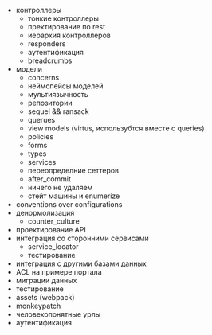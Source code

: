 * контроллеры
  * тонкие контроллеры
  * пректирование по rest
  * иерархия контроллеров
  * responders
  * аутентификация
  * breadcrumbs
* модели
  * concerns
  * неймспейсы моделей
  * мультиязычность
  * репозитории
  * sequel && ransack
  * querues
  * view models (virtus, использубтся вместе с queries)
  * policies
  * forms
  * types
  * services
  * переопределние сеттеров
  * after_commit
  * ничего не удаляем
  * стейт машины и enumerize
* conventions over configurations
* денормолизация
  * counter_culture
* проектирование API
* интеграция со сторонними сервисами
  * service_locator
  * тестирование
* интеграция с другими базами данных
* ACL на примере портала
* миграции данных
* тестирование
* assets (webpack)
* monkeypatch
* человекопонятные урлы
* аутентификация
